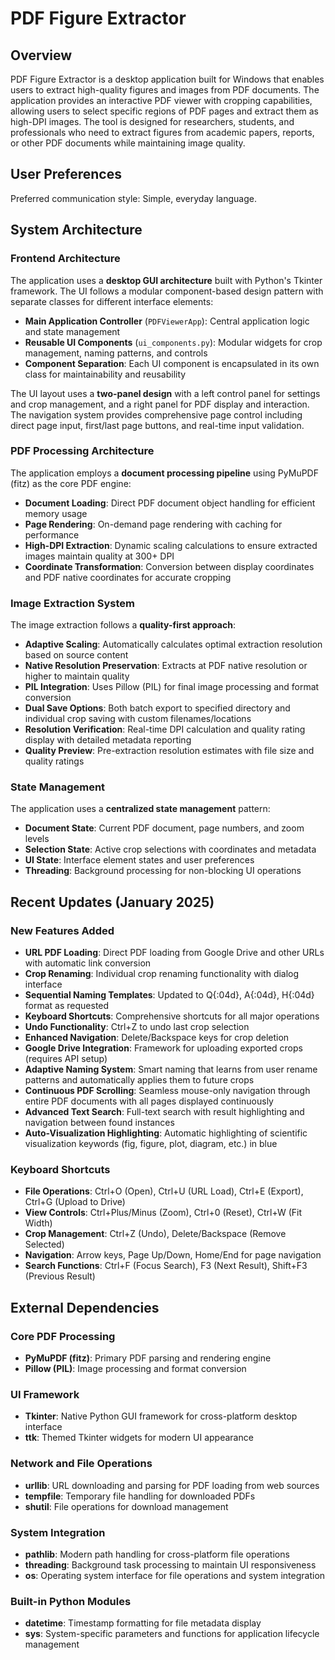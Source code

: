 # PDF Figure Extractor

## Overview

PDF Figure Extractor is a desktop application built for Windows that enables users to extract high-quality figures and images from PDF documents. The application provides an interactive PDF viewer with cropping capabilities, allowing users to select specific regions of PDF pages and extract them as high-DPI images. The tool is designed for researchers, students, and professionals who need to extract figures from academic papers, reports, or other PDF documents while maintaining image quality.

## User Preferences

Preferred communication style: Simple, everyday language.

## System Architecture

### Frontend Architecture
The application uses a **desktop GUI architecture** built with Python's Tkinter framework. The UI follows a modular component-based design pattern with separate classes for different interface elements:

- **Main Application Controller** (`PDFViewerApp`): Central application logic and state management
- **Reusable UI Components** (`ui_components.py`): Modular widgets for crop management, naming patterns, and controls
- **Component Separation**: Each UI component is encapsulated in its own class for maintainability and reusability

The UI layout uses a **two-panel design** with a left control panel for settings and crop management, and a right panel for PDF display and interaction. The navigation system provides comprehensive page control including direct page input, first/last page buttons, and real-time input validation.

### PDF Processing Architecture
The application employs a **document processing pipeline** using PyMuPDF (fitz) as the core PDF engine:

- **Document Loading**: Direct PDF document object handling for efficient memory usage
- **Page Rendering**: On-demand page rendering with caching for performance
- **High-DPI Extraction**: Dynamic scaling calculations to ensure extracted images maintain quality at 300+ DPI
- **Coordinate Transformation**: Conversion between display coordinates and PDF native coordinates for accurate cropping

### Image Extraction System
The image extraction follows a **quality-first approach**:

- **Adaptive Scaling**: Automatically calculates optimal extraction resolution based on source content
- **Native Resolution Preservation**: Extracts at PDF native resolution or higher to maintain quality
- **PIL Integration**: Uses Pillow (PIL) for final image processing and format conversion
- **Dual Save Options**: Both batch export to specified directory and individual crop saving with custom filenames/locations
- **Resolution Verification**: Real-time DPI calculation and quality rating display with detailed metadata reporting
- **Quality Preview**: Pre-extraction resolution estimates with file size and quality ratings

### State Management
The application uses a **centralized state management** pattern:

- **Document State**: Current PDF document, page numbers, and zoom levels
- **Selection State**: Active crop selections with coordinates and metadata
- **UI State**: Interface element states and user preferences
- **Threading**: Background processing for non-blocking UI operations

## Recent Updates (January 2025)

### New Features Added
- **URL PDF Loading**: Direct PDF loading from Google Drive and other URLs with automatic link conversion
- **Crop Renaming**: Individual crop renaming functionality with dialog interface
- **Sequential Naming Templates**: Updated to Q{:04d}, A{:04d}, H{:04d} format as requested
- **Keyboard Shortcuts**: Comprehensive shortcuts for all major operations
- **Undo Functionality**: Ctrl+Z to undo last crop selection
- **Enhanced Navigation**: Delete/Backspace keys for crop deletion
- **Google Drive Integration**: Framework for uploading exported crops (requires API setup)
- **Adaptive Naming System**: Smart naming that learns from user rename patterns and automatically applies them to future crops
- **Continuous PDF Scrolling**: Seamless mouse-only navigation through entire PDF documents with all pages displayed continuously
- **Advanced Text Search**: Full-text search with result highlighting and navigation between found instances
- **Auto-Visualization Highlighting**: Automatic highlighting of scientific visualization keywords (fig, figure, plot, diagram, etc.) in blue

### Keyboard Shortcuts
- **File Operations**: Ctrl+O (Open), Ctrl+U (URL Load), Ctrl+E (Export), Ctrl+G (Upload to Drive)
- **View Controls**: Ctrl+Plus/Minus (Zoom), Ctrl+0 (Reset), Ctrl+W (Fit Width)
- **Crop Management**: Ctrl+Z (Undo), Delete/Backspace (Remove Selected)
- **Navigation**: Arrow keys, Page Up/Down, Home/End for page navigation
- **Search Functions**: Ctrl+F (Focus Search), F3 (Next Result), Shift+F3 (Previous Result)

## External Dependencies

### Core PDF Processing
- **PyMuPDF (fitz)**: Primary PDF parsing and rendering engine
- **Pillow (PIL)**: Image processing and format conversion

### UI Framework
- **Tkinter**: Native Python GUI framework for cross-platform desktop interface
- **ttk**: Themed Tkinter widgets for modern UI appearance

### Network and File Operations
- **urllib**: URL downloading and parsing for PDF loading from web sources
- **tempfile**: Temporary file handling for downloaded PDFs
- **shutil**: File operations for download management

### System Integration
- **pathlib**: Modern path handling for cross-platform file operations
- **threading**: Background task processing to maintain UI responsiveness
- **os**: Operating system interface for file operations and system integration

### Built-in Python Modules
- **datetime**: Timestamp formatting for file metadata display
- **sys**: System-specific parameters and functions for application lifecycle management